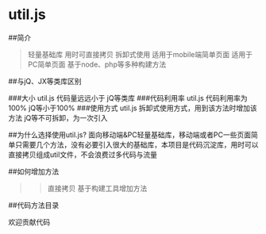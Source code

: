 util.js
======

##简介
>轻量基础库
>用时可直接拷贝
>拆卸式使用
>适用于mobile端简单页面
>适用于PC简单页面
>基于node、php等多种构建方法

##与jQ、JX等类库区别

###大小
util.js 代码量远远小于 jQ等类库
###代码利用率
util.js 代码利用率为100%  jQ等小于100%
###使用方式
util.js 拆卸式使用方式，用到该方法时增加该方法
jQ等不可拆卸，为一次引入


##为什么选择使用util.js?
面向移动端&PC轻量基础库，移动端或者PC一些页面简单只需要几个方法，没有必要引入很大的基础库，本项目是代码沉淀库，用时可以直接拷贝组成util文件，不会浪费过多代码与流量<br />

##如何增加方法
>>直接拷贝
>>基于构建工具增加方法

##代码方法目录

欢迎贡献代码
